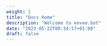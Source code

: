 ```yaml
---
weight: 1
title: "Docs Home"
description: "Welcome to eevee.bot"
date: "2023-05-22T00:34:57+01:00"
draft: false
---
```

